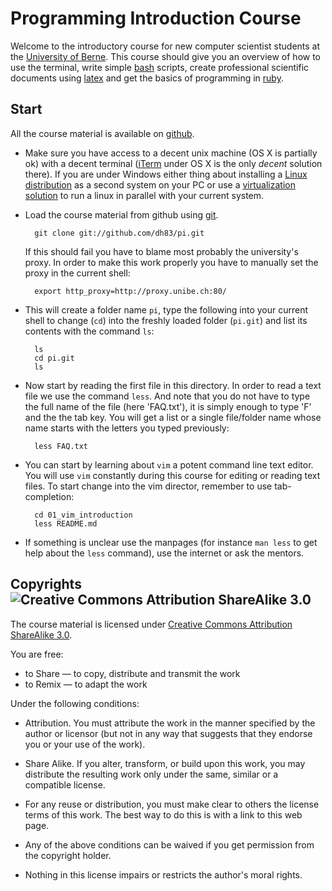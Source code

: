 Programming Introduction Course
===============================

Welcome to the introductory course for new computer scientist students at the
[University of Berne](http://www.unibe.ch/eng/). This course should give you 
an overview of how to use the terminal, write simple 
[bash](http://tiswww.case.edu/php/chet/bash/bashtop.html) scripts, create 
professional scientific documents using [latex](http://www.latex-project.org/) 
and get the basics of programming in [ruby](http://www.ruby-lang.org/en/).

Start
-----
All the course material is available on [github](http://github.com/dh83/pi).

- Make sure you have access to a decent unix machine (OS X is partially ok)
  with a decent terminal ([iTerm](http://iterm.sourceforge.net/) under OS X
  is the only *decent* solution there). If you are under Windows either thing
  about installing a [Linux distribution](http://ubuntu.com) as a second
  system on your PC or use a [virtualization solution](http://virtualbox.org)
  to run a linux in parallel with your current system.

- Load the course material from github using [git](http://git-scm.com/).

        git clone git://github.com/dh83/pi.git
  If this should fail you have to blame most probably the university's proxy.
  In order to make this work properly you have to manually set the proxy in
  the current shell:

        export http_proxy=http://proxy.unibe.ch:80/

- This will create a folder name `pi`, type the following into your current
  shell to change (`cd`) into the freshly loaded folder (`pi.git`) and list 
  its contents with the command `ls`:

        ls
        cd pi.git
        ls

- Now start by reading the first file in this directory. In order to read a
  text file we use the command `less`. And note that you do not have to type
  the full name of the file (here 'FAQ.txt'), it is
  simply enough to type 'F' and the the tab key. You will get a list or a
  single file/folder name whose name starts with the letters you typed
  previously:

        less FAQ.txt 

- You can start by learning about `vim` a potent command line text editor. You
  will use `vim` constantly during this course for editing or reading text
  files. To start change into the vim director, remember to use
  tab-completion:

        cd 01_vim_introduction
        less README.md

- If something is unclear use the manpages (for instance `man less` to get
  help about the `less` command), use the internet or ask the mentors.
   


Copyrights ![Creative Commons Attribution ShareAlike 3.0](http://i.creativecommons.org/l/by-sa/3.0/88x31.png)
----------

The course material is licensed under [Creative Commons Attribution ShareAlike
3.0](http://creativecommons.org/licenses/by-sa/3.0/).

You are free:

* to Share — to copy, distribute and transmit the work
* to Remix — to adapt the work

Under the following conditions:

* Attribution. You must attribute the work in the manner specified by the
  author or licensor (but not in any way that suggests that they endorse
  you or your use of the work).
* Share Alike. If you alter, transform, or build upon this work, you may 
  distribute the resulting work only under the same, similar or a
  compatible license.

* For any reuse or distribution, you must make clear to others the license 
  terms of this work. The best way to do this is with a link to this web
  page.
* Any of the above conditions can be waived if you get permission from the 
  copyright holder.
* Nothing in this license impairs or restricts the author's moral rights.
